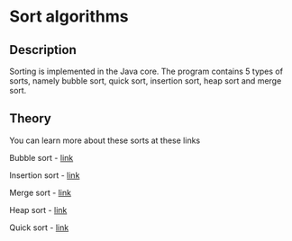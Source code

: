 # Sort algorithms
## Description 
Sorting is implemented in the Java core. The program contains 5 types of sorts, namely bubble sort, quick sort, insertion sort, heap sort and merge sort.
## Theory 
You can learn more about these sorts at these links

Bubble sort - [link](https://en.wikipedia.org/wiki/Bubble_sort)

Insertion sort - [link](https://en.wikipedia.org/wiki/Insertion_sort)

Merge sort - [link](https://en.wikipedia.org/wiki/Merge_sort)

Heap sort - [link](https://en.wikipedia.org/wiki/Heapsort)

Quick sort - [link](https://en.wikipedia.org/wiki/Quicksort)
